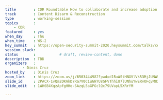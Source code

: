 ```yaml
---
title        : CDR Roundtable How to collaborate and increase adoption
track        : Content Disarm & Reconstruction
type         : working-session
topics       :
    - CDR
featured     : yes
when_day     : Thu
when_time    : WS-2
hey_summit   : https://open-security-summit-2020.heysummit.com/talks/cdr-roundtable-how-to-collaborate-and-increase-adoption/
session_slack: 
status       :           # draft, review-content, done
description  : TBD
organizers   :
        - Dinis Cruz
hosted_by    : Dinis Cruz
zoom_link    : https://zoom.us/j/6503444982?pwd=d1BuWStHNGVlVk53MjJUNW5aZEFuUT09
slide_id     : 2PACX-1vQm2DKAkD7Ra7V0C1uGW7U8GFVThhiU7lUNhuYwERvOFqvMUx-W5MD9WuQE-Y0Qw2gS0Yuhalvbu-ZO
slide_edit   : 1WH6B4XqzApfgHHe-SAzqL5aGPGclQc79UVapL5XRrYM

---
```

